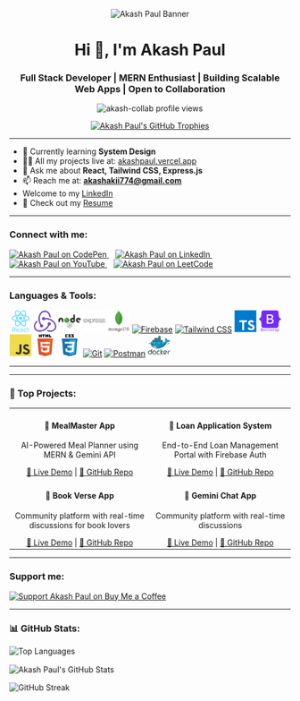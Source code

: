 <p align="center">
  <img src="https://drive.google.com/uc?export=view&id=1MxbkpDdmCF5N8Bss8L8yeHhp-Qkmj0UC" alt="Akash Paul Banner" />
</p>
<h1 align="center">Hi 👋, I'm Akash Paul</h1>
<h3 align="center">Full Stack Developer | MERN Enthusiast | Building Scalable Web Apps | Open to Collaboration</h3>

<p align="center">
  <img src="https://komarev.com/ghpvc/?username=akash-collab&label=Profile%20views&color=0e75b6&style=flat" alt="akash-collab profile views" />
</p>

<p align="center">
  <a href="https://github.com/ryo-ma/github-profile-trophy">
    <img src="https://github-profile-trophy.vercel.app/?username=akash-collab&theme=gruvbox&row=1&column=6" alt="Akash Paul's GitHub Trophies" />
  </a>
</p>

---

- 🌱 Currently learning **System Design**
- 👨‍💻 All my projects live at: [akashpaul.vercel.app](https://akashpaul.vercel.app)
- 💬 Ask me about **React, Tailwind CSS, Express.js**
- 📫 Reach me at: **akashakii774@gmail.com**
- Welcome to my [LinkedIn](https://www.linkedin.com/in/akash-paul-dev/)
- 📄 Check out my [Resume](https://drive.google.com/file/d/1mgj3iVu_6cC4bMm55qsEJP25txBWNo4h/view?usp=sharing)

---

<h3 align="left">Connect with me:</h3>
<p align="left">
  <a href="https://codepen.io/akash-paul-the-lessful" target="_blank">
    <img src="https://raw.githubusercontent.com/rahuldkjain/github-profile-readme-generator/master/src/images/icons/Social/codepen.svg" alt="Akash Paul on CodePen" width="30" />
  </a>&nbsp;&nbsp;
  <a href="https://www.linkedin.com/in/akash-paul-dev/" target="_blank">
    <img src="https://raw.githubusercontent.com/rahuldkjain/github-profile-readme-generator/master/src/images/icons/Social/linked-in-alt.svg" alt="Akash Paul on LinkedIn" width="30" />
  </a>&nbsp;&nbsp;
  <a href="https://www.youtube.com/@akashpaul9343" target="_blank">
    <img src="https://raw.githubusercontent.com/rahuldkjain/github-profile-readme-generator/master/src/images/icons/Social/youtube.svg" alt="Akash Paul on YouTube" width="30" />
  </a>&nbsp;&nbsp;
  <a href="https://leetcode.com/akashakii774/" target="_blank">
    <img src="https://raw.githubusercontent.com/rahuldkjain/github-profile-readme-generator/master/src/images/icons/Social/leet-code.svg" alt="Akash Paul on LeetCode" width="30" />
  </a>
</p>

---

<h3 align="left">Languages & Tools:</h3>
<p align="left">
  <a href="https://reactjs.org/" target="_blank"><img src="https://raw.githubusercontent.com/devicons/devicon/master/icons/react/react-original-wordmark.svg" alt="React" width="40"/></a>
  <a href="https://redux.js.org/" target="_blank"><img src="https://raw.githubusercontent.com/devicons/devicon/master/icons/redux/redux-original.svg" alt="Redux" width="40"/></a>
  <a href="https://nodejs.org/" target="_blank"><img src="https://raw.githubusercontent.com/devicons/devicon/master/icons/nodejs/nodejs-original-wordmark.svg" alt="Node.js" width="40"/></a>
  <a href="https://expressjs.com/" target="_blank"><img src="https://raw.githubusercontent.com/devicons/devicon/master/icons/express/express-original-wordmark.svg" alt="Express.js" width="40"/></a>
  <a href="https://www.mongodb.com/" target="_blank"><img src="https://raw.githubusercontent.com/devicons/devicon/master/icons/mongodb/mongodb-original-wordmark.svg" alt="MongoDB" width="40"/></a>
  <a href="https://firebase.google.com/" target="_blank"><img src="https://www.vectorlogo.zone/logos/firebase/firebase-icon.svg" alt="Firebase" width="40"/></a>
  <a href="https://tailwindcss.com/" target="_blank"><img src="https://www.vectorlogo.zone/logos/tailwindcss/tailwindcss-icon.svg" alt="Tailwind CSS" width="40"/></a>
  <a href="https://www.typescriptlang.org/" target="_blank"><img src="https://raw.githubusercontent.com/devicons/devicon/master/icons/typescript/typescript-original.svg" alt="TypeScript" width="40"/></a>
  <a href="https://getbootstrap.com/" target="_blank"><img src="https://raw.githubusercontent.com/devicons/devicon/master/icons/bootstrap/bootstrap-plain-wordmark.svg" alt="Bootstrap" width="40"/></a>
  <a href="https://developer.mozilla.org/en-US/docs/Web/JavaScript" target="_blank"><img src="https://raw.githubusercontent.com/devicons/devicon/master/icons/javascript/javascript-original.svg" alt="JavaScript" width="40"/></a>
  <a href="https://www.w3.org/html/" target="_blank"><img src="https://raw.githubusercontent.com/devicons/devicon/master/icons/html5/html5-original-wordmark.svg" alt="HTML5" width="40"/></a>
  <a href="https://www.w3schools.com/css/" target="_blank"><img src="https://raw.githubusercontent.com/devicons/devicon/master/icons/css3/css3-original-wordmark.svg" alt="CSS3" width="40"/></a>
  <a href="https://git-scm.com/" target="_blank"><img src="https://www.vectorlogo.zone/logos/git-scm/git-scm-icon.svg" alt="Git" width="40"/></a>
  <a href="https://postman.com/" target="_blank"><img src="https://www.vectorlogo.zone/logos/getpostman/getpostman-icon.svg" alt="Postman" width="40"/></a>
  <a href="https://docker.com/" target="_blank"><img src="https://raw.githubusercontent.com/devicons/devicon/master/icons/docker/docker-original-wordmark.svg" alt="Docker" width="40"/></a>
</p>

---

---

<h3 align="left">🚀 Top Projects:</h3>

<table>
  <tr>
    <td align="center" width="50%">
      <h4>📘 MealMaster App</h4>
      <p>AI-Powered Meal Planner using MERN & Gemini API</p>
      <a href="https://mealmaster-frontend.onrender.com" target="_blank">🔗 Live Demo</a> |
      <a href="https://github.com/akash-collab/MealMaster" target="_blank">📂 GitHub Repo</a>
    </td>
    <td align="center" width="50%">
      <h4>📗 Loan Application System</h4>
      <p>End-to-End Loan Management Portal with Firebase Auth</p>
      <a href="https://loan-application-system-lovat.vercel.app/" target="_blank">🔗 Live Demo</a> |
      <a href="https://github.com/akash-collab/Loan-Application-System" target="_blank">📂 GitHub Repo</a>
    </td>
  </tr>
  <tr>
    <td align="center" width="50%">
      <h4>📙 Book Verse App</h4>
      <p>Community platform with real-time discussions for book lovers</p>
      <a href="https://bookverse-beta.vercel.app/" target="_blank">🔗 Live Demo</a> |
      <a href="https://github.com/akash-collab/bookverse" target="_blank">📂 GitHub Repo</a>
    </td>
    <td align="center" width="50%">
      <h4>📙 Gemini Chat App</h4>
      <p>Community platform with real-time discussions</p>
      <a href="https://gemini-react-chat.vercel.app/" target="_blank">🔗 Live Demo</a> |
      <a href="https://github.com/akash-collab/gemini-react-chat" target="_blank">📂 GitHub Repo</a>
    </td>
  </tr>
</table>

---

<h3 align="left">Support me:</h3>
<p>
  <a href="https://www.buymeacoffee.com/akashpaul774" target="_blank">
    <img src="https://cdn.buymeacoffee.com/buttons/v2/default-yellow.png" height="50" width="210" alt="Support Akash Paul on Buy Me a Coffee" />
  </a>
</p>

---

<h3 align="left">📊 GitHub Stats:</h3>
<p>
  <img align="left" src="https://github-readme-stats.vercel.app/api/top-langs?username=akash-collab&show_icons=true&locale=en&layout=compact" alt="Top Languages" />
</p>

<p>&nbsp;</p>

<p>
  <img align="center" src="https://github-readme-stats.vercel.app/api?username=akash-collab&show_icons=true&locale=en" alt="Akash Paul's GitHub Stats" />
</p>

<p>
  <img align="center" src="https://github-readme-streak-stats.herokuapp.com/?user=akash-collab" alt="GitHub Streak" />
</p>
